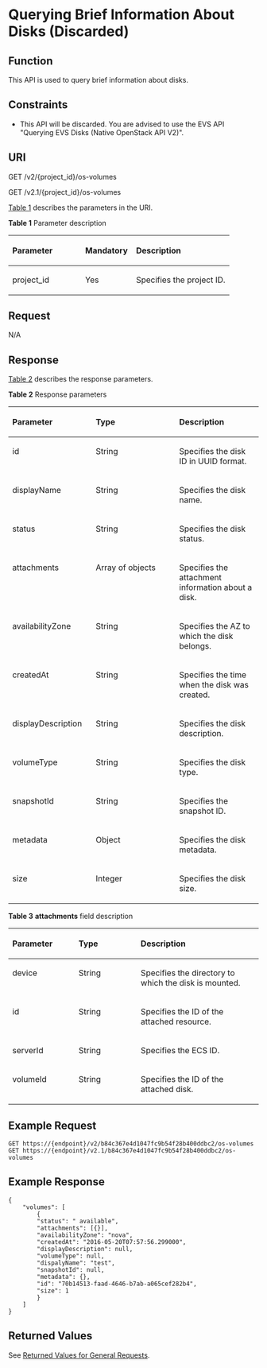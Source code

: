 # Querying Brief Information About Disks \(Discarded\)<a name="EN-US_TOPIC_0065817709"></a>

## Function<a name="en-us_topic_0057973209_section52409933"></a>

This API is used to query brief information about disks.

## Constraints<a name="en-us_topic_0057973209_section53828184"></a>

-   This API will be discarded. You are advised to use the EVS API "Querying EVS Disks \(Native OpenStack API V2\)".

## URI<a name="en-us_topic_0057973209_section1927356"></a>

GET /v2/\{project\_id\}/os-volumes

GET /v2.1/\{project\_id\}/os-volumes

[Table 1](#en-us_topic_0057973209_table2814978410562)  describes the parameters in the URI.

**Table  1**  Parameter description

<a name="en-us_topic_0057973209_table2814978410562"></a>
<table><thead align="left"><tr id="en-us_topic_0057973209_row4149654710562"><th class="cellrowborder" valign="top" width="33%" id="mcps1.2.4.1.1"><p id="p5187119"><a name="p5187119"></a><a name="p5187119"></a>Parameter</p>
</th>
<th class="cellrowborder" valign="top" width="23%" id="mcps1.2.4.1.2"><p id="p17503500"><a name="p17503500"></a><a name="p17503500"></a>Mandatory</p>
</th>
<th class="cellrowborder" valign="top" width="44%" id="mcps1.2.4.1.3"><p id="p8497414"><a name="p8497414"></a><a name="p8497414"></a>Description</p>
</th>
</tr>
</thead>
<tbody><tr id="en-us_topic_0057973209_row3491217610562"><td class="cellrowborder" valign="top" width="33%" headers="mcps1.2.4.1.1 "><p id="en-us_topic_0057973209_p931403110562"><a name="en-us_topic_0057973209_p931403110562"></a><a name="en-us_topic_0057973209_p931403110562"></a>project_id</p>
</td>
<td class="cellrowborder" valign="top" width="23%" headers="mcps1.2.4.1.2 "><p id="en-us_topic_0057973209_p1623904210562"><a name="en-us_topic_0057973209_p1623904210562"></a><a name="en-us_topic_0057973209_p1623904210562"></a>Yes</p>
</td>
<td class="cellrowborder" valign="top" width="44%" headers="mcps1.2.4.1.3 "><p id="p37593705"><a name="p37593705"></a><a name="p37593705"></a>Specifies the project ID.</p>
</td>
</tr>
</tbody>
</table>

## Request<a name="en-us_topic_0057973209_section62865382"></a>

N/A

## Response<a name="en-us_topic_0057973209_section28917527"></a>

[Table 2](#en-us_topic_0057973209_table26952071)  describes the response parameters.

**Table  2**  Response parameters

<a name="en-us_topic_0057973209_table26952071"></a>
<table><thead align="left"><tr id="en-us_topic_0057973209_row27956541"><th class="cellrowborder" valign="top" width="33.33333333333333%" id="mcps1.2.4.1.1"><p id="p62404314"><a name="p62404314"></a><a name="p62404314"></a>Parameter</p>
</th>
<th class="cellrowborder" valign="top" width="33.33333333333333%" id="mcps1.2.4.1.2"><p id="p3528183"><a name="p3528183"></a><a name="p3528183"></a>Type</p>
</th>
<th class="cellrowborder" valign="top" width="33.33333333333333%" id="mcps1.2.4.1.3"><p id="p17347392"><a name="p17347392"></a><a name="p17347392"></a>Description</p>
</th>
</tr>
</thead>
<tbody><tr id="en-us_topic_0057973209_row31251660"><td class="cellrowborder" valign="top" width="33.33333333333333%" headers="mcps1.2.4.1.1 "><p id="en-us_topic_0057973209_p48356531"><a name="en-us_topic_0057973209_p48356531"></a><a name="en-us_topic_0057973209_p48356531"></a>id</p>
</td>
<td class="cellrowborder" valign="top" width="33.33333333333333%" headers="mcps1.2.4.1.2 "><p id="en-us_topic_0057973209_p24564930"><a name="en-us_topic_0057973209_p24564930"></a><a name="en-us_topic_0057973209_p24564930"></a>String</p>
</td>
<td class="cellrowborder" valign="top" width="33.33333333333333%" headers="mcps1.2.4.1.3 "><p id="en-us_topic_0057973209_p42128507"><a name="en-us_topic_0057973209_p42128507"></a><a name="en-us_topic_0057973209_p42128507"></a>Specifies the disk ID in UUID format.</p>
</td>
</tr>
<tr id="en-us_topic_0057973209_row43612244"><td class="cellrowborder" valign="top" width="33.33333333333333%" headers="mcps1.2.4.1.1 "><p id="en-us_topic_0057973209_p42930836"><a name="en-us_topic_0057973209_p42930836"></a><a name="en-us_topic_0057973209_p42930836"></a>displayName</p>
</td>
<td class="cellrowborder" valign="top" width="33.33333333333333%" headers="mcps1.2.4.1.2 "><p id="en-us_topic_0057973209_p54845664"><a name="en-us_topic_0057973209_p54845664"></a><a name="en-us_topic_0057973209_p54845664"></a>String</p>
</td>
<td class="cellrowborder" valign="top" width="33.33333333333333%" headers="mcps1.2.4.1.3 "><p id="en-us_topic_0057973209_p4678079"><a name="en-us_topic_0057973209_p4678079"></a><a name="en-us_topic_0057973209_p4678079"></a>Specifies the disk name.</p>
</td>
</tr>
<tr id="en-us_topic_0057973209_row42102716"><td class="cellrowborder" valign="top" width="33.33333333333333%" headers="mcps1.2.4.1.1 "><p id="en-us_topic_0057973209_p54876848"><a name="en-us_topic_0057973209_p54876848"></a><a name="en-us_topic_0057973209_p54876848"></a>status</p>
</td>
<td class="cellrowborder" valign="top" width="33.33333333333333%" headers="mcps1.2.4.1.2 "><p id="en-us_topic_0057973209_p15839667"><a name="en-us_topic_0057973209_p15839667"></a><a name="en-us_topic_0057973209_p15839667"></a>String</p>
</td>
<td class="cellrowborder" valign="top" width="33.33333333333333%" headers="mcps1.2.4.1.3 "><p id="en-us_topic_0057973209_p39539981"><a name="en-us_topic_0057973209_p39539981"></a><a name="en-us_topic_0057973209_p39539981"></a>Specifies the disk status.</p>
</td>
</tr>
<tr id="en-us_topic_0057973209_row20315511"><td class="cellrowborder" valign="top" width="33.33333333333333%" headers="mcps1.2.4.1.1 "><p id="en-us_topic_0057973209_p34943688"><a name="en-us_topic_0057973209_p34943688"></a><a name="en-us_topic_0057973209_p34943688"></a>attachments</p>
</td>
<td class="cellrowborder" valign="top" width="33.33333333333333%" headers="mcps1.2.4.1.2 "><p id="en-us_topic_0057973209_p11866445"><a name="en-us_topic_0057973209_p11866445"></a><a name="en-us_topic_0057973209_p11866445"></a>Array of objects</p>
</td>
<td class="cellrowborder" valign="top" width="33.33333333333333%" headers="mcps1.2.4.1.3 "><p id="en-us_topic_0057973209_p9464853"><a name="en-us_topic_0057973209_p9464853"></a><a name="en-us_topic_0057973209_p9464853"></a>Specifies the attachment information about a disk.</p>
</td>
</tr>
<tr id="en-us_topic_0057973209_row18074813"><td class="cellrowborder" valign="top" width="33.33333333333333%" headers="mcps1.2.4.1.1 "><p id="en-us_topic_0057973209_p54773733"><a name="en-us_topic_0057973209_p54773733"></a><a name="en-us_topic_0057973209_p54773733"></a>availabilityZone</p>
</td>
<td class="cellrowborder" valign="top" width="33.33333333333333%" headers="mcps1.2.4.1.2 "><p id="en-us_topic_0057973209_p7487365"><a name="en-us_topic_0057973209_p7487365"></a><a name="en-us_topic_0057973209_p7487365"></a>String</p>
</td>
<td class="cellrowborder" valign="top" width="33.33333333333333%" headers="mcps1.2.4.1.3 "><p id="en-us_topic_0057973209_p917327"><a name="en-us_topic_0057973209_p917327"></a><a name="en-us_topic_0057973209_p917327"></a>Specifies the AZ to which the disk belongs.</p>
</td>
</tr>
<tr id="en-us_topic_0057973209_row8255951"><td class="cellrowborder" valign="top" width="33.33333333333333%" headers="mcps1.2.4.1.1 "><p id="en-us_topic_0057973209_p64752280"><a name="en-us_topic_0057973209_p64752280"></a><a name="en-us_topic_0057973209_p64752280"></a>createdAt</p>
</td>
<td class="cellrowborder" valign="top" width="33.33333333333333%" headers="mcps1.2.4.1.2 "><p id="en-us_topic_0057973209_p10443326"><a name="en-us_topic_0057973209_p10443326"></a><a name="en-us_topic_0057973209_p10443326"></a>String</p>
</td>
<td class="cellrowborder" valign="top" width="33.33333333333333%" headers="mcps1.2.4.1.3 "><p id="en-us_topic_0057973209_p512574"><a name="en-us_topic_0057973209_p512574"></a><a name="en-us_topic_0057973209_p512574"></a>Specifies the time when the disk was created.</p>
</td>
</tr>
<tr id="en-us_topic_0057973209_row4613174"><td class="cellrowborder" valign="top" width="33.33333333333333%" headers="mcps1.2.4.1.1 "><p id="en-us_topic_0057973209_p38122810"><a name="en-us_topic_0057973209_p38122810"></a><a name="en-us_topic_0057973209_p38122810"></a>displayDescription</p>
</td>
<td class="cellrowborder" valign="top" width="33.33333333333333%" headers="mcps1.2.4.1.2 "><p id="en-us_topic_0057973209_p939935"><a name="en-us_topic_0057973209_p939935"></a><a name="en-us_topic_0057973209_p939935"></a>String</p>
</td>
<td class="cellrowborder" valign="top" width="33.33333333333333%" headers="mcps1.2.4.1.3 "><p id="en-us_topic_0057973209_p60011947"><a name="en-us_topic_0057973209_p60011947"></a><a name="en-us_topic_0057973209_p60011947"></a>Specifies the disk description.</p>
</td>
</tr>
<tr id="en-us_topic_0057973209_row3236611"><td class="cellrowborder" valign="top" width="33.33333333333333%" headers="mcps1.2.4.1.1 "><p id="en-us_topic_0057973209_p60838957"><a name="en-us_topic_0057973209_p60838957"></a><a name="en-us_topic_0057973209_p60838957"></a>volumeType</p>
</td>
<td class="cellrowborder" valign="top" width="33.33333333333333%" headers="mcps1.2.4.1.2 "><p id="en-us_topic_0057973209_p29008475"><a name="en-us_topic_0057973209_p29008475"></a><a name="en-us_topic_0057973209_p29008475"></a>String</p>
</td>
<td class="cellrowborder" valign="top" width="33.33333333333333%" headers="mcps1.2.4.1.3 "><p id="en-us_topic_0057973209_p3869669"><a name="en-us_topic_0057973209_p3869669"></a><a name="en-us_topic_0057973209_p3869669"></a>Specifies the disk type.</p>
</td>
</tr>
<tr id="en-us_topic_0057973209_row34827024"><td class="cellrowborder" valign="top" width="33.33333333333333%" headers="mcps1.2.4.1.1 "><p id="en-us_topic_0057973209_p2416665"><a name="en-us_topic_0057973209_p2416665"></a><a name="en-us_topic_0057973209_p2416665"></a>snapshotId</p>
</td>
<td class="cellrowborder" valign="top" width="33.33333333333333%" headers="mcps1.2.4.1.2 "><p id="en-us_topic_0057973209_p61532138"><a name="en-us_topic_0057973209_p61532138"></a><a name="en-us_topic_0057973209_p61532138"></a>String</p>
</td>
<td class="cellrowborder" valign="top" width="33.33333333333333%" headers="mcps1.2.4.1.3 "><p id="en-us_topic_0057973209_p52543238"><a name="en-us_topic_0057973209_p52543238"></a><a name="en-us_topic_0057973209_p52543238"></a>Specifies the snapshot ID.</p>
</td>
</tr>
<tr id="en-us_topic_0057973209_row3127100"><td class="cellrowborder" valign="top" width="33.33333333333333%" headers="mcps1.2.4.1.1 "><p id="en-us_topic_0057973209_p51968558"><a name="en-us_topic_0057973209_p51968558"></a><a name="en-us_topic_0057973209_p51968558"></a>metadata</p>
</td>
<td class="cellrowborder" valign="top" width="33.33333333333333%" headers="mcps1.2.4.1.2 "><p id="en-us_topic_0057973209_p48703693"><a name="en-us_topic_0057973209_p48703693"></a><a name="en-us_topic_0057973209_p48703693"></a>Object</p>
</td>
<td class="cellrowborder" valign="top" width="33.33333333333333%" headers="mcps1.2.4.1.3 "><p id="en-us_topic_0057973209_p39631152"><a name="en-us_topic_0057973209_p39631152"></a><a name="en-us_topic_0057973209_p39631152"></a>Specifies the disk metadata.</p>
</td>
</tr>
<tr id="en-us_topic_0057973209_row21136050"><td class="cellrowborder" valign="top" width="33.33333333333333%" headers="mcps1.2.4.1.1 "><p id="en-us_topic_0057973209_p34298471"><a name="en-us_topic_0057973209_p34298471"></a><a name="en-us_topic_0057973209_p34298471"></a>size</p>
</td>
<td class="cellrowborder" valign="top" width="33.33333333333333%" headers="mcps1.2.4.1.2 "><p id="en-us_topic_0057973209_p26712781"><a name="en-us_topic_0057973209_p26712781"></a><a name="en-us_topic_0057973209_p26712781"></a>Integer</p>
</td>
<td class="cellrowborder" valign="top" width="33.33333333333333%" headers="mcps1.2.4.1.3 "><p id="en-us_topic_0057973209_p41316042"><a name="en-us_topic_0057973209_p41316042"></a><a name="en-us_topic_0057973209_p41316042"></a>Specifies the disk size.</p>
</td>
</tr>
</tbody>
</table>

**Table  3** **attachments**  field description

<a name="en-us_topic_0057973209_table10694153118228"></a>
<table><thead align="left"><tr id="en-us_topic_0057973209_row1770213111229"><th class="cellrowborder" valign="top" width="26.502650265026507%" id="mcps1.2.4.1.1"><p id="p74471434194813"><a name="p74471434194813"></a><a name="p74471434194813"></a>Parameter</p>
</th>
<th class="cellrowborder" valign="top" width="24.81248124812481%" id="mcps1.2.4.1.2"><p id="p7463193414486"><a name="p7463193414486"></a><a name="p7463193414486"></a>Type</p>
</th>
<th class="cellrowborder" valign="top" width="48.684868486848686%" id="mcps1.2.4.1.3"><p id="p746323444816"><a name="p746323444816"></a><a name="p746323444816"></a>Description</p>
</th>
</tr>
</thead>
<tbody><tr id="en-us_topic_0057973209_row17709183112211"><td class="cellrowborder" valign="top" width="26.502650265026507%" headers="mcps1.2.4.1.1 "><p id="en-us_topic_0057973209_p5711203142219"><a name="en-us_topic_0057973209_p5711203142219"></a><a name="en-us_topic_0057973209_p5711203142219"></a>device</p>
</td>
<td class="cellrowborder" valign="top" width="24.81248124812481%" headers="mcps1.2.4.1.2 "><p id="en-us_topic_0057973209_p371215313222"><a name="en-us_topic_0057973209_p371215313222"></a><a name="en-us_topic_0057973209_p371215313222"></a>String</p>
</td>
<td class="cellrowborder" valign="top" width="48.684868486848686%" headers="mcps1.2.4.1.3 "><p id="en-us_topic_0057973209_p87146313224"><a name="en-us_topic_0057973209_p87146313224"></a><a name="en-us_topic_0057973209_p87146313224"></a>Specifies the directory to which the disk is mounted.</p>
</td>
</tr>
<tr id="en-us_topic_0057973209_row11715153182215"><td class="cellrowborder" valign="top" width="26.502650265026507%" headers="mcps1.2.4.1.1 "><p id="en-us_topic_0057973209_p197177319224"><a name="en-us_topic_0057973209_p197177319224"></a><a name="en-us_topic_0057973209_p197177319224"></a>id</p>
</td>
<td class="cellrowborder" valign="top" width="24.81248124812481%" headers="mcps1.2.4.1.2 "><p id="en-us_topic_0057973209_p1719183182216"><a name="en-us_topic_0057973209_p1719183182216"></a><a name="en-us_topic_0057973209_p1719183182216"></a>String</p>
</td>
<td class="cellrowborder" valign="top" width="48.684868486848686%" headers="mcps1.2.4.1.3 "><p id="en-us_topic_0057973209_p97211331142215"><a name="en-us_topic_0057973209_p97211331142215"></a><a name="en-us_topic_0057973209_p97211331142215"></a>Specifies the ID of the attached resource.</p>
</td>
</tr>
<tr id="en-us_topic_0057973209_row117221431132216"><td class="cellrowborder" valign="top" width="26.502650265026507%" headers="mcps1.2.4.1.1 "><p id="en-us_topic_0057973209_p37244312222"><a name="en-us_topic_0057973209_p37244312222"></a><a name="en-us_topic_0057973209_p37244312222"></a>serverId</p>
</td>
<td class="cellrowborder" valign="top" width="24.81248124812481%" headers="mcps1.2.4.1.2 "><p id="en-us_topic_0057973209_p11726103113222"><a name="en-us_topic_0057973209_p11726103113222"></a><a name="en-us_topic_0057973209_p11726103113222"></a>String</p>
</td>
<td class="cellrowborder" valign="top" width="48.684868486848686%" headers="mcps1.2.4.1.3 "><p id="en-us_topic_0057973209_p18728731122219"><a name="en-us_topic_0057973209_p18728731122219"></a><a name="en-us_topic_0057973209_p18728731122219"></a>Specifies the ECS ID.</p>
</td>
</tr>
<tr id="en-us_topic_0057973209_row1729193182219"><td class="cellrowborder" valign="top" width="26.502650265026507%" headers="mcps1.2.4.1.1 "><p id="en-us_topic_0057973209_p673013122218"><a name="en-us_topic_0057973209_p673013122218"></a><a name="en-us_topic_0057973209_p673013122218"></a>volumeId</p>
</td>
<td class="cellrowborder" valign="top" width="24.81248124812481%" headers="mcps1.2.4.1.2 "><p id="en-us_topic_0057973209_p1573210319222"><a name="en-us_topic_0057973209_p1573210319222"></a><a name="en-us_topic_0057973209_p1573210319222"></a>String</p>
</td>
<td class="cellrowborder" valign="top" width="48.684868486848686%" headers="mcps1.2.4.1.3 "><p id="en-us_topic_0057973209_p97342312223"><a name="en-us_topic_0057973209_p97342312223"></a><a name="en-us_topic_0057973209_p97342312223"></a>Specifies the ID of the attached disk.</p>
</td>
</tr>
</tbody>
</table>

## Example Request<a name="en-us_topic_0057973209_section58931151"></a>

```
GET https://{endpoint}/v2/b84c367e4d1047fc9b54f28b400ddbc2/os-volumes
GET https://{endpoint}/v2.1/b84c367e4d1047fc9b54f28b400ddbc2/os-volumes
```

## Example Response<a name="section11315915113914"></a>

```
{
    "volumes": [
        {
        "status": " available",
        "attachments": [{}],
        "availabilityZone": "nova",
        "createdAt": "2016-05-20T07:57:56.299000",
        "displayDescription": null,
        "volumeType": null,
        "dispalyName": "test",
        "snapshotId": null,
        "metadata": {},
        "id": "70b14513-faad-4646-b7ab-a065cef282b4",
        "size": 1    
        }
    ]
}
```

## Returned Values<a name="en-us_topic_0057973209_en-us_topic_0020212692_section22960139"></a>

See  [Returned Values for General Requests](returned-values-for-general-requests.md).

